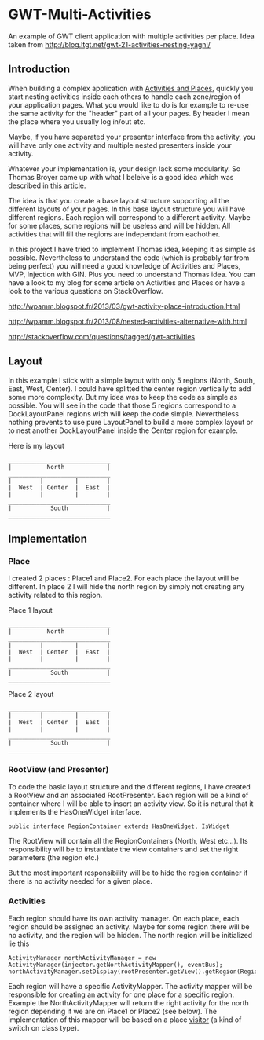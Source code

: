 # GWT-Multi-Activities

An example of GWT client application with multiple activities per place. Idea taken from http://blog.ltgt.net/gwt-21-activities-nesting-yagni/

## Introduction

When building a complex application with [Activities and Places](http://www.gwtproject.org/doc/latest/DevGuideMvpActivitiesAndPlaces.html), quickly you start nesting activities inside each others to handle each zone/region of your application pages. What you would like to do is for example to re-use the same activity for the "header" part of all your pages. By header I mean the place where you usually log in/out etc.  

Maybe, if you have separated your presenter interface from the activity, you will have only one activity and multiple nested presenters inside your activity. 

Whatever your implementation is, your design lack some modularity. So Thomas Broyer came up with what I beleive is a good idea which was described in [this article](http://blog.ltgt.net/gwt-21-activities-nesting-yagni/).

The idea is that you create a base layout structure supporting all the different layouts of your pages. In this base layout structure you will have different regions. Each region will correspond to a different activity. Maybe for some places, some regions will be useless and will be hidden. All activities that will fill the regions are independant from eachother.

In this project I have tried to implement Thomas idea, keeping it as simple as possible. Nevertheless to understand the code (which is probably far from being perfect) you will need a good knowledge of Activities and Places, MVP, Injection with GIN. Plus you need to understand Thomas idea. You can have a look to my blog for some article on Activities and Places or have a look to the various questions on StackOverflow.


http://wpamm.blogspot.fr/2013/03/gwt-activity-place-introduction.html

http://wpamm.blogspot.fr/2013/08/nested-activities-alternative-with.html

http://stackoverflow.com/questions/tagged/gwt-activities

## Layout

In this example I stick with a simple layout with only 5 regions (North, South, East, West, Center). I could have splitted the center region vertically to add some more complexity. But my idea was to keep the code as simple as possible. You will see in the code that those 5 regions correspond to a DockLayoutPanel regions wich will keep the code simple. Nevertheless nothing prevents to use pure LayoutPanel to build a more complex layout or to nest another DockLayoutPanel inside the Center region for example.

Here is my layout

    _____________________________
    |          North            |
    _____________________________
    |        |         |        |   
    |  West  | Center  |  East  | 
    |        |         |        |
    _____________________________
    |           South           |
    _____________________________


## Implementation

### Place

I created 2 places : Place1 and Place2. For each place the layout will be different. In place 2 I will hide the north region by simply not creating any activity related to this region.

Place 1 layout

    _____________________________
    |          North            |
    _____________________________
    |        |         |        |   
    |  West  | Center  |  East  | 
    |        |         |        |
    _____________________________
    |           South           |
    _____________________________

Place 2 layout

    _____________________________
    |        |         |        |   
    |  West  | Center  |  East  | 
    |        |         |        |
    _____________________________
    |           South           |
    _____________________________

### RootView (and Presenter)

To code the basic layout structure and the different regions, I have created a RootView and an associated RootPresenter. Each region will be a kind of container where I will be able to insert an activity view. So it is natural that it implements the HasOneWidget interface.

    public interface RegionContainer extends HasOneWidget, IsWidget
    
The RootView will contain all the RegionContainers (North, West etc...). Its responsibility will be to instantiate the view containers and set the right parameters (the region etc.)

But the most important responsibility will be to hide the region container if there is no activity needed for a given place.

### Activities

Each region should have its own activity manager. On each place, each region should be assigned an activity. Maybe for some region there will be no activity, and the region will be hidden. The north region will be initialized lie this 

    ActivityManager northActivityManager = new ActivityManager(injector.getNorthActivityMapper(), eventBus);
    northActivityManager.setDisplay(rootPresenter.getView().getRegion(Region.North));
    
Each region will have a specific ActivityMapper. The activity mapper will be responsible for creating an activity for one place for a specific region. Example the NorthActivityMapper will return the right activity for the north region depending if we are on Place1 or Place2 (see below). The implementation of this mapper will be based on a place [visitor](http://en.wikipedia.org/wiki/Visitor_pattern) (a kind of switch on class type).

